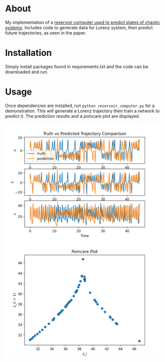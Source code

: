 # About
My implementation of a [reservoir computer used to predict states of chaotic systems](https://arxiv.org/pdf/1710.07313.pdf). Includes code to generate data for Lorenz system, then predict future trajectories, as seen in the paper.

# Installation
Simply install packages found in requirements.txt and the code can be downloaded and run.

# Usage
Once dependencies are installed, run `python reservoir_computer.py` for a demonstration. This will generate a Lorenz trajectory then train a network to predict it. The prediction results and a poincare plot are displayed.

<img src="./sample_results/comparison.png" alt="trajectory comparison" width="700">

<img src="./sample_results/poincare.png" alt="poincare plot" width="700">
